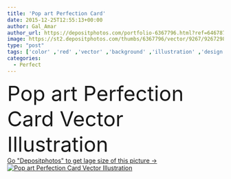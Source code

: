 ```yaml
---
title: 'Pop art Perfection Card'
date: 2015-12-25T12:55:13+00:00
author: Gal_Amar
author_url: https://depositphotos.com/portfolio-6367796.html?ref=64678756
image: https://st2.depositphotos.com/thumbs/6367796/vector/9267/92672986/api_thumb_450.jpg?forcejpeg=true
type: "post"
tags: ['color' ,'red' ,'vector' ,'background' ,'illustration' ,'design' ,'beautiful' ,'sale' ,'art' ,'love' ,'romance' ,'girl' ,'female' ,'young' ,'people' ,'beauty' ,'mouth' ,'face' ,'style' ,'retro' ,'vintage' ,'fashion' ,'peace' ,'comic' ,'pop' ,'symbol' ,'dot' ,'crying' ,'glamour' ,'woman' ,'cosmetic' ,'makeup' ,'speech' ,'lady' ,'bubble' ,'attractive' ,'glasses' ,'seductive' ,'Perfection' ,'passion' ,'lipstick' ,'lip' ,'hip' ,'pop art' ]
categories: 
  - Perfect
---
```

<div aling="center">
            <font size="60"> Pop art Perfection Card Vector Illustration</font>   
</div>
<div>
    <a href='https://st2.depositphotos.com/thumbs/6367796/vector/9267/92672986/api_thumb_450.jpg?forcejpeg=true?ref=64678756' target=_blank > Go "Depositphotos" to get lage size of this picture ->
        <img href='https://st2.depositphotos.com/thumbs/6367796/vector/9267/92672986/api_thumb_450.jpg?forcejpeg=true?ref=64678756' src='https://st2.depositphotos.com/6367796/9267/v/950/depositphotos_92672986-stock-illustration-pop-art-perfection-card.jpg?forcejpeg=true' alt='Pop art Perfection Card Vector Illustration' >
    </a>
</div>
